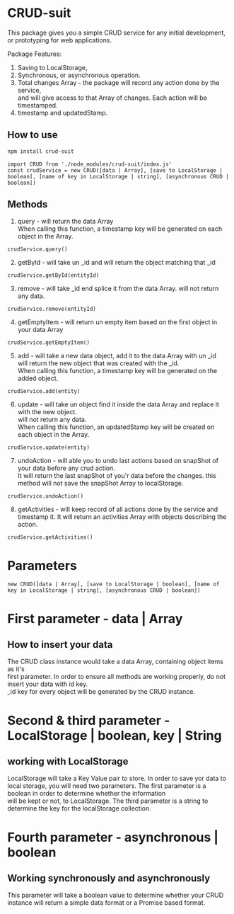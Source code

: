 # CRUD-suit

This package gives you a simple CRUD service for any initial development, or prototyping for web applications.

Package Features:

1. Saving to LocalStorage,
2. Synchronous, or asynchronous operation.
3. Total changes Array - the package will record any action done by the service,  
   and will give access to that Array of changes. Each action will be timestamped.
4. timestamp and updatedStamp.

## How to use

```bash
npm install crud-suit
```

```
import CRUD from './node_modules/crud-suit/index.js'
const crudService = new CRUD([data | Array], [save to LocalStorage | boolean], [name of key in LocalStorage | string], [asynchronous CRUD | boolean])
```

## Methods

1. query - will return the data Array  
   When calling this function, a timestamp key will be generated on each object in the Array.

```
crudService.query()
```

2. getById - will take un \_id and will return the object matching that \_id

```
crudService.getById(entityId)
```

3. remove - will take \_id end splice it from the data Array. will not return any data.

```
crudService.remove(entityId)
```

4. getEmptyItem - will return un empty item based on the first object in your data Array

```
crudService.getEmptyItem()
```

5. add - will take a new data object, add it to the data Array with un \_id  
   will return the new object that was created with the \_id.  
   When calling this function, a timestamp key will be generated on the added object.

```
crudService.add(entity)
```

6. update - will take un object find it inside the data Array and replace it with the new object.  
   will not return any data.  
   When calling this function, an updatedStamp key will be created on each object in the Array.

```
crudService.update(entity)
```

7. undoAction - will able you to undo last actions based on snapShot of your data before any crud action.  
   It will return the last snapShot of you'r data before the changes.
   this method will not save the snapShot Array to localStorage.

```
crudService.undoAction()
```

8. getActivities - will keep record of all actions done by the service and timestamp it.
   It will return an activities Array with objects describing the action.

```
crudService.getActivities()
```

# Parameters

```
new CRUD([data | Array], [save to LocalStorage | boolean], [name of key in LocalStorage | string], [asynchronous CRUD | boolean])
```

# First parameter - data | Array

## How to insert your data

The CRUD class instance would take a data Array, containing object items as it's  
first parameter.
In order to ensure all methods are working properly, do not insert your data with id key.  
\_id key for every object will be generated by the CRUD instance.

# Second & third parameter - LocalStorage | boolean, key | String

## working with LocalStorage

LocalStorage will take a Key Value pair to store.
In order to save yor data to local storage, you will need two parameters.
The first parameter is a boolean in order to determine whether the information  
will be kept or not, to LocalStorage.
The third parameter is a string to determine the key for the localStorage collection.

# Fourth parameter - asynchronous | boolean

## Working synchronously and asynchronously

This parameter will take a boolean value to determine whether your CRUD instance will return a simple data format or a Promise based format.
